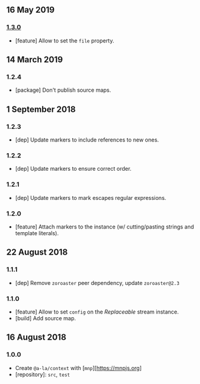 ## 16 May 2019

### [1.3.0](https://github.com/a-la/context/compare/v1.2.4...v1.3.0)

- [feature] Allow to set the `file` property.

## 14 March 2019

### 1.2.4

- [package] Don't publish source maps.

## 1 September 2018

### 1.2.3

- [dep] Update markers to include references to new ones.

### 1.2.2

- [dep] Update markers to ensure correct order.

### 1.2.1

- [dep] Update markers to mark escapes regular expressions.

### 1.2.0

- [feature] Attach markers to the instance (w/ cutting/pasting strings and template literals).

## 22 August 2018

### 1.1.1

- [dep] Remove `zoroaster` peer dependency, update `zoroaster@2.3`

### 1.1.0

- [feature] Allow to set `config` on the _Replaceable_ stream instance.
- [build] Add source map.

## 16 August 2018

### 1.0.0

- Create `@a-la/context` with [`mnp`][https://mnpjs.org]
- [repository]: `src`, `test`
